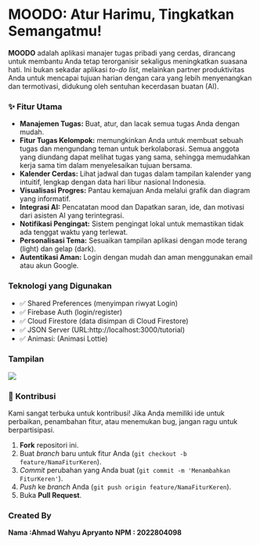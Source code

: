
# MOODO: Atur Harimu, Tingkatkan Semangatmu!

**MOODO** adalah aplikasi manajer tugas pribadi yang cerdas, dirancang untuk membantu Anda tetap terorganisir sekaligus meningkatkan suasana hati. Ini bukan sekadar aplikasi *to-do list*, melainkan partner produktivitas Anda untuk mencapai tujuan harian dengan cara yang lebih menyenangkan dan termotivasi, didukung oleh sentuhan kecerdasan buatan (AI).

### ✨ Fitur Utama

* **Manajemen Tugas:** Buat, atur, dan lacak semua tugas Anda dengan mudah.
* **Fitur Tugas Kelompok:** memungkinkan Anda untuk membuat sebuah tugas dan mengundang teman untuk berkolaborasi. Semua anggota yang diundang dapat melihat tugas yang sama, sehingga memudahkan kerja sama tim dalam menyelesaikan tujuan bersama.
* **Kalender Cerdas:** Lihat jadwal dan tugas dalam tampilan kalender yang intuitif, lengkap dengan data hari libur nasional Indonesia.
* **Visualisasi Progres:** Pantau kemajuan Anda melalui grafik dan diagram yang informatif.
* **Integrasi AI:** Pencatatan mood dan Dapatkan saran, ide, dan motivasi dari asisten AI yang terintegrasi.
* **Notifikasi Pengingat:** Sistem pengingat lokal untuk memastikan tidak ada tenggat waktu yang terlewat.
* **Personalisasi Tema:** Sesuaikan tampilan aplikasi dengan mode terang (light) dan gelap (dark).
* **Autentikasi Aman:** Login dengan mudah dan aman menggunakan email atau akun Google.

### Teknologi yang Digunakan
- ✅ Shared Preferences (menyimpan riwyat Login)
- ✅ Firebase Auth (login/register)
- ✅ Cloud Firestore (data disimpan di Cloud Firestore)
- ✅ JSON Server (URL:http://localhost:3000/tutorial)
- ✅ Animasi: (Animasi Lottie)

### Tampilan
<img src="assets/Moddo.png"/>

### 🤝 Kontribusi

Kami sangat terbuka untuk kontribusi! Jika Anda memiliki ide untuk perbaikan, penambahan fitur, atau menemukan bug, jangan ragu untuk berpartisipasi.

1.  **Fork** repositori ini.
2.  Buat *branch* baru untuk fitur Anda (`git checkout -b feature/NamaFiturKeren`).
3.  *Commit* perubahan yang Anda buat (`git commit -m 'Menambahkan FiturKeren'`).
4.  *Push* ke *branch* Anda (`git push origin feature/NamaFiturKeren`).
5.  Buka **Pull Request**.


### Created By 
**Nama :Ahmad Wahyu Apryanto**
**NPM : 2022804098**
